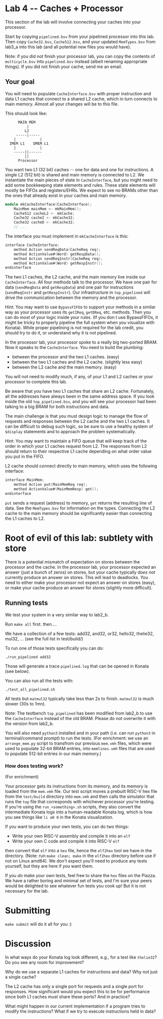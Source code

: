 # Lab 4 -- Caches + Processor

This section of the lab will involve connecting your caches into your processor.

Start by copying `pipelined.bsv` from your pipelined processor into this lab. 
Then copy `Cache32.bsv`, `Cache512.bsv`, and your updated `MemTypes.bsv` from lab3_a into this lab (and all potential new files you would have).

Note: if you did not finish  your processor lab, you can copy the contents of `multicycle.bsv` into `pipelined.bsv` instead (albeit renaming appropriate things). If you did not finish your cache, send me an email.

## Your goal

You will need to populate `CacheInterface.bsv` with proper instruction and data L1 caches that connect to a shared L2 cache, which in turn connects to main memory. Almost all your changes will be to this file.

This should look like:
```
      MAIN MEM
          |
         L2
     -----|-----
    |           |
  IMEM L1    DMEM L1
    |           |
    -----||------
         ||    
      Processor
```

You want two L1 (32 bit) caches -- one for data and one for instructions. A single L2 (512 bit) is shared and main memory is connected to L2. We instantiate the main pieces of state in `CacheInterface`, but you might need to add some bookkeeping state elements and rules. These state elements will mostly be FIFOs and registers/EHRs. We expect to see no BRAMs other than the ones that already exist in your caches and main memory.

```verilog
module mkCacheInterface(CacheInterface);
    MainMem mainMem <- mkMainMem(); 
    Cache512 cacheL2 <- mkCache;
    Cache32 cacheI <- mkCache32;
    Cache32 cacheD <- mkCache32;
    // ...
```

The interface you must implement in `mkCacheInterface` is this:

```verilog
interface CacheInterface;
    method Action sendReqData(CacheReq req);
    method ActionValue#(Word) getRespData();
    method Action sendReqInstr(CacheReq req);
    method ActionValue#(Word) getRespInstr();
endinterface
```

The two L1 caches, the L2 cache, and the main memory live inside our `CacheInterface`. All four methods talk to the processor. We have one pair for data (`sendReqData` and `getRespData`) and one pair for instructions (`sendReqInstr` and `getRespInstr`). Our infrastructure in `top_pipelined` will drive the communication between the memory and the processor.

Hint: You may want to use `BypassFIFO`s to support your methods in a similar way as your processor uses its `getIReq`, `getDReq`, etc. methods. Then you can do most of your logic inside your rules. (If you don t use BypassFIFOs, it might be tricky to properly pipeline the full system when you visualize with Konata).
While proper pipelining is not required for the lab credit, you should try to do it, or understand why it is not pipelined.

In the processor lab, your processor spoke to a really big two-ported BRAM. Now it speaks to the `CacheInterface`. You need to build the plumbing:
- between the processor and the two L1 caches. (easy)
- between the two L1 caches and the L2 cache. (slightly less easy)
- between the L2 cache and the main memory. (easy)

You will not need to modify much, if any, of your L1 and L2 caches or your processor to complete this lab.

Be aware that you have two L1 caches that share an L2 cache. Fortunately, all the addresses have always been in the same address space. If you look inside the old `top_pipelined.bsv`, and you will see your processor had been talking to a big BRAM for both instructions and data.

The main challenge is that you must design logic to manage the flow of requests and responses between the L2 cache and the two L1 caches. It can be difficult to debug such logic, so be sure to use a healthy system of `$display` statements and to approach the problem systematically.

Hint: You may want to maintain a FIFO queue that will keep track of the order in which your L1 caches request from L2. The responses from L2 should return to their respective L1 cache depending on what order value you put in the FIFO.

L2 cache should connect directly to main memory, which uses the following interface:

```verilog
interface MainMem;
    method Action put(MainMemReq req);
    method ActionValue#(MainMemResp) get();
endinterface
```
`put` sends a request (address) to memory, `get` returns the resulting line of data. See the `MemTypes.bsv` for information on the types. Connecting the L2 cache to the main memory should be significantly easier than connecting the L1 caches to L2.

# Root of evil of this lab: subtlety with store
There is a potential mismatch of expectation on stores between the processor and the cache. In the processor lab, your processor expected an answer (just a bunch of zeros) on stores, but your cache typically *does not* currently produce an answer on stores. This will lead to deadlocks. You need to either make your processor not expect an answer on stores (easy), or make your cache produce an answer for stores (slightly more difficult).

## Running tests

We test your system in a very similar way to lab2_b.

Run `make all` first. then....

We have a collection of a few tests:
  add32, and32, or32, hello32, thelie32, mul32, ... (see the full list in test/build/)

To run one of those tests specifically you can do:

```
./run_pipelined add32
```

Those will generate a trace `pipelined.log` that can be opened in Konata (see below).

You can also run all the tests with:
```
./test_all_pipelined.sh
```

All tests but `matmul32` typically take less than 2s to finish. `matmul32` is much slower (30s to 1mn).

Note: The testbench `top_pipelined` has been modified from lab2_b to use the `CacheInterface` instead of the old BRAM. Please do not overwrite it with the version from lab2_b.

You will also need `python3` installed and in your path (i.e. can run `python3` in terminal/command prompt) to run the tests. (For enrichment: we use an `arrange_mem.py` script to transfrom our previous `mem.vmh` files, which were used to populate 32-bit BRAM entries, into `memlines.vmh` files that are used to populate 512-bit entries in our main memory.)

### How does testing work?
(For enrichment)

Your processor gets its instructions from its memory, and its memory is loaded from the `mem.vmh` file. Our test script moves a prebuilt RISC-V hex file from the `test/build` directory into `mem.vmh` and then calls the simulator that runs the `top` file that corresponds with whichever processor you're testing. If you're using the `run_<something>.sh` scripts, they also convert the intermediate Konata logs into a human-readable Konata log, which is how you see things like `li a0 0` in the Konata visualization.

If you want to produce your own tests, you can do two things:
- Write your own RISC-V assembly and compile it into an `elf`
- Write your own C code and compile it into RISC-V `elf`

then convert that `elf` into a `hex` file, hence the `elf2hex` tool we have in the directory.  (Note: run `make clean; make` in the `elf2hex` directory before use if not on Linux amd64). We don't expect you'll need to produce any tests yourself, but they are here if you want them.

If you *do* make your own tests, feel free to share the `hex` files on the Piazza. We have a rather boring and minimal set of tests, and I'm sure your peers would be delighted to see whatever fun tests you cook up! But it is not necessary for the lab.

# Submitting
`make submit` will do it all for you :)


# Discussion

In what ways do your Konata log look different, e.g., for a test like `thelie32`? Do you see any room for improvement?

Why do we use a separate L1 caches for instructions and data? Why not just a single cache?

The L2 cache has only a single port for requests and a single port for responses. How significant would you expect this to be for performance since both L1 caches must share these ports? And in practice?

What might happen in our current implementation if a program tries to modify the instructions? What if we try to execute instructions held in data?

